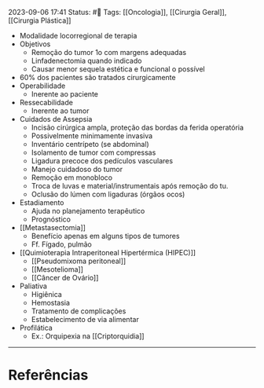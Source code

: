 2023-09-06 17:41
Status: #🌱 
Tags: [[Oncologia]], [[Cirurgia Geral]], [[Cirurgia Plástica]]
<br/>
- Modalidade locorregional de terapia
- Objetivos
	- Remoção do tumor 1o com margens adequadas
	- Linfadenectomia quando indicado
	- Causar menor sequela estética e funcional o possível
- 60% dos pacientes são tratados cirurgicamente
- Operabilidade 
	- Inerente ao paciente
- Ressecabilidade
	- Inerente ao tumor
- Cuidados de Assepsia
	- Incisão cirúrgica ampla, proteção das bordas da ferida operatória
	- Possivelmente minimamente invasiva
	- Inventário centrípeto (se abdominal)
	- Isolamento de tumor com compressas
	- Ligadura precoce dos pedículos vasculares
	- Manejo cuidadoso do tumor
	- Remoção em monobloco
	- Troca de luvas e material/instrumentais após remoção do tu.
	- Oclusão do lúmen com ligaduras (órgãos ocos)
- Estadiamento
	- Ajuda no planejamento terapêutico
	- Prognóstico
- [[Metastasectomia]]
	- Benefício apenas em alguns tipos de tumores
	- Ff. Fígado, pulmão
- [[Quimioterapia Intraperitoneal Hipertérmica (HIPEC)]]
	- [[Pseudomixoma peritoneal]]
	- [[Mesotelioma]]
	- [[Câncer de Ovário]]
- Paliativa
	- Higiênica
	- Hemostasia
	- Tratamento de complicações
	- Estabelecimento de via alimentar
- Profilática
	- Ex.: Orquipexia na [[Criptorquidia]]
____
# Referências

